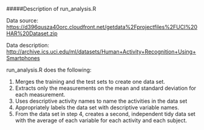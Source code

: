 #####Description of run_analysis.R

Data source:  
https://d396qusza40orc.cloudfront.net/getdata%2Fprojectfiles%2FUCI%20HAR%20Dataset.zip  

Data description:  
http://archive.ics.uci.edu/ml/datasets/Human+Activity+Recognition+Using+Smartphones 

run_analysis.R does the following:  
1. Merges the training and the test sets to create one data set.  
2. Extracts only the measurements on the mean and standard deviation for each measurement.  
3. Uses descriptive activity names to name the activities in the data set  
4. Appropriately labels the data set with descriptive variable names.  
5. From the data set in step 4, creates a second, independent tidy data set with the average of each variable for each activity and each subject.  
